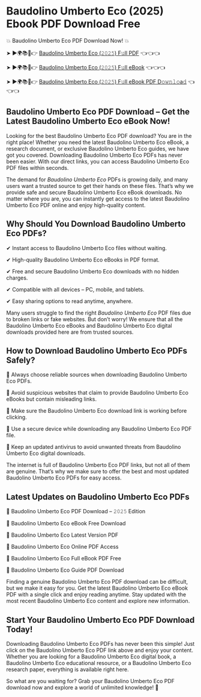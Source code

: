 # Baudolino Umberto Eco (2025) Ebook PDF Download Free

💥 Baudolino Umberto Eco PDF Download Now! 💥

➤ ►🌍📚📱👉 [Baudolino Umberto Eco (𝟸𝟶𝟸𝟻) F𝚞ll PDF](https://getpdf.xyz/baudolino-umberto-eco) 👈👈👈


➤ ►🌍📚📱👉 [Baudolino Umberto Eco (𝟸𝟶𝟸𝟻) F𝚞ll eBook](https://getpdf.xyz/baudolino-umberto-eco) 👈👈👈


➤ ►🌍📚📱👉 [Baudolino Umberto Eco (𝟸𝟶𝟸𝟻) F𝚞ll eBook PDF D𝚘𝚠𝚗𝚕𝚘a𝚍](https://getpdf.xyz/baudolino-umberto-eco) 👈👈👈


## Baudolino Umberto Eco PDF Download – Get the Latest Baudolino Umberto Eco eBook Now!

Looking for the best Baudolino Umberto Eco PDF download? You are in the right place! Whether you need the latest Baudolino Umberto Eco eBook, a research document, or exclusive Baudolino Umberto Eco guides, we have got you covered. Downloading Baudolino Umberto Eco PDFs has never been easier. With our direct links, you can access Baudolino Umberto Eco PDF files within seconds.

The demand for *Baudolino Umberto Eco* PDFs is growing daily, and many users want a trusted source to get their hands on these files. That’s why we provide safe and secure Baudolino Umberto Eco eBook downloads. No matter where you are, you can instantly get access to the latest Baudolino Umberto Eco PDF online and enjoy high-quality content.

## Why Should You Download Baudolino Umberto Eco PDFs?

✔ Instant access to Baudolino Umberto Eco files without waiting.

✔ High-quality Baudolino Umberto Eco eBooks in PDF format.

✔ Free and secure Baudolino Umberto Eco downloads with no hidden charges.

✔ Compatible with all devices – PC, mobile, and tablets.

✔ Easy sharing options to read anytime, anywhere.

Many users struggle to find the right *Baudolino Umberto Eco* PDF files due to broken links or fake websites. But don’t worry! We ensure that all the Baudolino Umberto Eco eBooks and Baudolino Umberto Eco digital downloads provided here are from trusted sources.

## How to Download Baudolino Umberto Eco PDFs Safely?

📌 Always choose reliable sources when downloading Baudolino Umberto Eco PDFs.

📌 Avoid suspicious websites that claim to provide Baudolino Umberto Eco eBooks but contain misleading links.

📌 Make sure the Baudolino Umberto Eco download link is working before clicking.

📌 Use a secure device while downloading any Baudolino Umberto Eco PDF file.

📌 Keep an updated antivirus to avoid unwanted threats from Baudolino Umberto Eco digital downloads.

The internet is full of Baudolino Umberto Eco PDF links, but not all of them are genuine. That’s why we make sure to offer the best and most updated Baudolino Umberto Eco PDFs for easy access.

## Latest Updates on Baudolino Umberto Eco PDFs

🔹 Baudolino Umberto Eco PDF Download – 𝟸𝟶𝟸𝟻 Edition

🔹 Baudolino Umberto Eco eBook Free Download

🔹 Baudolino Umberto Eco Latest Version PDF

🔹 Baudolino Umberto Eco Online PDF Access

🔹 Baudolino Umberto Eco Full eBook PDF Free

🔹 Baudolino Umberto Eco Guide PDF Download

Finding a genuine Baudolino Umberto Eco PDF download can be difficult, but we make it easy for you. Get the latest Baudolino Umberto Eco eBook PDF with a single click and enjoy reading anytime. Stay updated with the most recent Baudolino Umberto Eco content and explore new information.

## Start Your Baudolino Umberto Eco PDF Download Today!

Downloading Baudolino Umberto Eco PDFs has never been this simple! Just click on the Baudolino Umberto Eco PDF link above and enjoy your content. Whether you are looking for a Baudolino Umberto Eco digital book, a Baudolino Umberto Eco educational resource, or a Baudolino Umberto Eco research paper, everything is available right here.

So what are you waiting for? Grab your Baudolino Umberto Eco PDF download now and explore a world of unlimited knowledge! 🚀